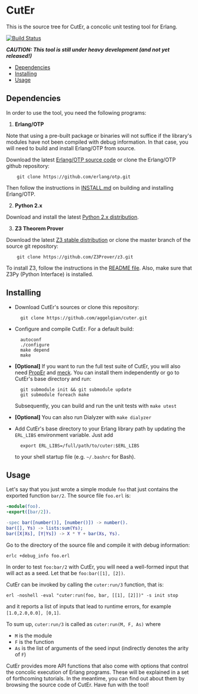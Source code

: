 CutEr
=====

This is the source tree for CutEr, a concolic unit testing tool for Erlang.

[![Build Status](https://travis-ci.org/aggelgian/cuter.svg?branch=master)](https://travis-ci.org/aggelgian/cuter)

***CAUTION: This tool is still under heavy development (and not yet released!)***

* [Dependencies](#dependencies)
* [Installing](#installing)
* [Usage](#usage)

Dependencies
------------

In order to use the tool, you need the following programs:

1. **Erlang/OTP**

  Note that using a pre-built package or binaries will not suffice if the library's modules have not been compiled with debug information.
  In that case, you will need to build and install Erlang/OTP from source.

  Download the latest [Erlang/OTP source code](http://www.erlang.org/download.html) or clone the Erlang/OTP github repository:

        git clone https://github.com/erlang/otp.git

  Then follow the instructions in [INSTALL.md](https://github.com/erlang/otp/blob/maint/HOWTO/INSTALL.md) on building and
  installing Erlang/OTP.

2. **Python 2.x**

  Download and install the latest [Python 2.x distribution](http://www.python.org).

3. **Z3 Theorem Prover**

  Download the latest [Z3 stable distribution](https://github.com/Z3Prover/z3) or clone the master branch of the source git repository:

        git clone https://github.com/Z3Prover/z3.git

  To install Z3, follow the instructions in the [README file](https://github.com/Z3Prover/z3/blob/master/README).
  Also, make sure that Z3Py (Python Interface) is installed.

Installing
----------

* Download CutEr's sources or clone this repository:

        git clone https://github.com/aggelgian/cuter.git

* Configure and compile CutEr. For a default build:

        autoconf
        ./configure
        make depend
        make

* **[Optional]** If you want to run the full test suite of CutEr, you will also need [PropEr](https://github.com/manopapad/proper)
  and [meck](https://github.com/eproxus/meck). You can install them independently or go to CutEr's base directory and run:

        git submodule init && git submodule update
        git submodule foreach make

  Subsequently, you can build and run the unit tests with `make utest`

* **[Optional]**  You can also run Dialyzer with `make dialyzer`


* Add CutEr's base directory to your Erlang library path by updating the `ERL_LIBS` environment variable. Just add

        export ERL_LIBS=/full/path/to/cuter:$ERL_LIBS

  to your shell startup file (e.g. `~/.bashrc` for Bash).

Usage
-----

Let's say that you just wrote a simple module `foo` that just contains the exported function `bar/2`.
The source file `foo.erl` is:

```erlang
-module(foo).
-export([bar/2]).

-spec bar([number()], [number()]) -> number().
bar([], Ys) -> lists:sum(Ys);
bar([X|Xs], [Y|Ys]) -> X * Y + bar(Xs, Ys).
```

Go to the directory of the source file and compile it with debug information:

    erlc +debug_info foo.erl

In order to test `foo:bar/2` with CutEr, you will need a well-formed input that will act as a seed.
Let that be `foo:bar([1], [2])`.

CutEr can be invoked by calling the `cuter:run/3` function, that is:

    erl -noshell -eval "cuter:run(foo, bar, [[1], [2]])" -s init stop

and it reports a list of inputs that lead to runtime errors, for example `[1.0,2.0,0.0], [0,1]`.

To sum up, `cuter:run/3` is called as `cuter:run(M, F, As)` where

* `M` is the module
* `F` is the function
* `As` is the list of arguments of the seed input (indirectly denotes the arity of `F`)

CutEr provides more API functions that also come with options that control the concolic execution of Erlang programs.
These will be explained in a set of forthcoming tutorials.  In the meantime, you can find out about them by browsing
the source code of CutEr.  Have fun with the tool!
